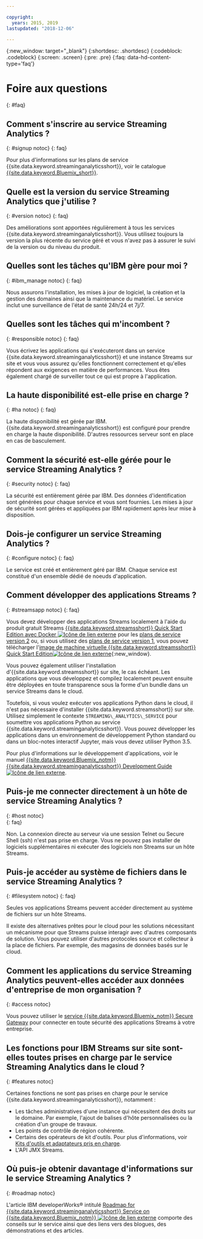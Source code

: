 ```yaml
---

copyright:
  years: 2015, 2019
lastupdated: "2018-12-06"

---
```


<!-- Attribute definitions -->
{:new_window: target="_blank"}
{:shortdesc: .shortdesc}
{:codeblock: .codeblock}
{:screen: .screen}
{:pre: .pre}
{:faq: data-hd-content-type='faq'}

# Foire aux questions
{: #faq}

## Comment s'inscrire au service Streaming Analytics ?
{: #signup notoc}
{: faq}  

Pour plus d'informations sur les plans de service {{site.data.keyword.streaminganalyticsshort}}, voir le catalogue [{{site.data.keyword.Bluemix_short}}](https://{DomainName}/catalog/services/streaming-analytics).

## Quelle est la version du service Streaming Analytics que j'utilise ?
{: #version notoc}
{: faq}   

Des améliorations sont apportées régulièrement à tous les services {{site.data.keyword.streaminganalyticsshort}}. Vous utilisez toujours la version la plus récente du service géré et vous n'avez pas à assurer le suivi de la version ou du niveau du produit.

## Quelles sont les tâches qu'IBM gère pour moi ?
{: #ibm_manage notoc}
{: faq}   

Nous assurons l'installation, les mises à jour de logiciel, la création et la gestion des domaines ainsi que la maintenance du matériel. Le service inclut une surveillance de l'état de santé 24h/24 et 7j/7.


## Quelles sont les tâches qui m'incombent ?  
{: #responsible notoc}
{: faq}

Vous écrivez les applications qui s'exécuteront dans un service {{site.data.keyword.streaminganalyticsshort}} et une instance Streams sur site et vous vous assurez qu'elles fonctionnent correctement et qu'elles répondent aux exigences en matière de performances. Vous êtes également chargé de surveiller tout ce qui est propre à l'application.

## La haute disponibilité est-elle prise en charge ?
{: #ha notoc}
{: faq}

La haute disponibilité est gérée par IBM. {{site.data.keyword.streaminganalyticsshort}} est configuré pour prendre en charge la haute disponibilité. D'autres ressources serveur sont en place en cas de basculement.

## Comment la sécurité est-elle gérée pour le service Streaming Analytics ?
{: #security notoc}
{: faq}   

La sécurité est entièrement gérée par IBM. Des données d'identification sont générées pour chaque service et vous sont fournies. Les mises à jour de sécurité sont gérées et appliquées par IBM rapidement après leur mise à disposition.

## Dois-je configurer un service Streaming Analytics ?  
{: #configure notoc}
{: faq}

Le service est créé et entièrement géré par IBM. Chaque service est constitué d'un ensemble dédié de noeuds d'application.

## Comment développer des applications Streams ?
{: #streamsapp notoc}
{: faq}

Vous devez développer des applications Streams localement à l'aide du produit gratuit Streams [{{site.data.keyword.streamsshort}} Quick Start Edition avec Docker ![Icône de lien externe](../../icons/launch-glyph.svg "Icône de lien externe")](http://ibmstreams.github.io/streamsx.documentation/docs/4.3/qse-install-docker/) pour les [plans de service version 2](/docs/services/StreamingAnalytics?topic=StreamingAnalytics-service_plans#service_plans) ou, si vous utilisez des [plans de service version 1](/docs/services/StreamingAnalytics?topic=StreamingAnalytics-service_plans#service_plans), vous pouvez télécharger l'[image de machine virtuelle {{site.data.keyword.streamsshort}} Quick Start Edition![Icône de lien externe](../../icons/launch-glyph.svg "Icône de lien externe")](http://ibmstreams.github.io/streamsx.documentation/docs/4.3/qse-intro/){:new_window}.

Vous pouvez également utiliser l'installation d'{{site.data.keyword.streamsshort}} sur site, le cas échéant. Les applications que vous développez et compilez localement peuvent ensuite être déployées en toute transparence sous la forme d'un bundle dans un service Streams dans le cloud.

Toutefois, si vous voulez exécuter vos applications Python dans le cloud, il n'est pas nécessaire d'installer {{site.data.keyword.streamsshort}} sur site. Utilisez simplement le contexte `STREAMING\_ANALYTICS\_SERVICE` pour soumettre vos applications Python au service {{site.data.keyword.streaminganalyticsshort}}. Vous pouvez développer les applications dans un environnement de développement Python standard ou dans un bloc-notes interactif Jupyter, mais vous devez utiliser Python 3.5.

Pour plus d'informations sur le développement d'applications, voir le manuel [{{site.data.keyword.Bluemix_notm}} {{site.data.keyword.streaminganalyticsshort}} Development Guide ![Icône de lien externe](../../icons/launch-glyph.svg "Icône de lien externe")](https://developer.ibm.com/streamsdev/?p=16589&post_type=doc&preview=1&_ppp=7ad76a418b).

## Puis-je me connecter directement à un hôte de service Streaming Analytics ?
{: #host notoc}  
{: faq}

Non. La connexion directe au serveur via une session Telnet ou Secure Shell (ssh) n'est pas prise en charge. Vous ne pouvez pas installer de logiciels supplémentaires ni exécuter des logiciels non Streams sur un hôte Streams.

## Puis-je accéder au système de fichiers dans le service Streaming Analytics ?
{: #filesystem notoc}
{: faq}   

Seules vos applications Streams peuvent accéder directement au système de fichiers sur un hôte Streams.

Il existe des alternatives prêtes pour le cloud pour les solutions nécessitant un mécanisme pour que Streams puisse interagir avec d'autres composants de solution. Vous pouvez utiliser d'autres protocoles source et collecteur à la place de fichiers. Par exemple, des magasins de données basés sur le cloud.

## Comment les applications du service Streaming Analytics peuvent-elles accéder aux données d'entreprise de mon organisation ?
{: #access notoc}  

Vous pouvez utiliser le [service {{site.data.keyword.Bluemix_notm}} Secure Gateway](https://{DomainName}/catalog/services/secure-gateway) pour connecter en toute sécurité des applications Streams à votre entreprise.

## Les fonctions pour IBM Streams sur site sont-elles toutes prises en charge par le service Streaming Analytics dans le cloud ?
{: #features notoc}

Certaines fonctions ne sont pas prises en charge pour le service {{site.data.keyword.streaminganalyticsshort}}, notamment :

  - Les tâches administratives d'une instance qui nécessitent des droits sur le domaine. Par exemple, l'ajout de balises d'hôte personnalisées ou la création d'un groupe de travaux.
  - Les points de contrôle de région cohérente.
  - Certains des opérateurs de kit d'outils. Pour plus d'informations, voir [Kits d'outils et adaptateurs pris en charge](/docs/services/StreamingAnalytics?topic=StreamingAnalytics-compatible_toolkits).
  - L'API JMX Streams.

## Où puis-je obtenir davantage d'informations sur le service Streaming Analytics ?
{: #roadmap notoc}

L'article IBM developerWorks® intitulé [Roadmap for {{site.data.keyword.streaminganalyticsshort}} Service on {{site.data.keyword.Bluemix_notm}} ![Icône de lien externe](../../icons/launch-glyph.svg "Icône de lien externe")](https://developer.ibm.com/streamsdev/docs/roadmap-for-streaming-analytics-service-on-bluemix/) comporte des conseils sur le service ainsi que des liens vers des blogues, des démonstrations et des articles.
